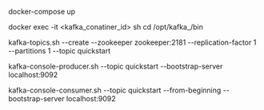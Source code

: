 docker-compose up

docker exec -it <kafka_conatiner_id> sh
cd /opt/kafka_<version>/bin

kafka-topics.sh --create --zookeeper zookeeper:2181 --replication-factor 1 --partitions 1 --topic quickstart

kafka-console-producer.sh --topic quickstart --bootstrap-server localhost:9092

kafka-console-consumer.sh --topic quickstart --from-beginning --bootstrap-server localhost:9092
